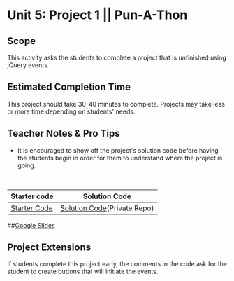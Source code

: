 # Unit 5: Project 1 || Pun-A-Thon


## Scope
This activity asks the students to complete a project that is unfinished using jQuery events.


## Estimated Completion Time
This project should take 30-40 minutes to complete. Projects may take less or more time depending on students' needs.  

## Teacher Notes & Pro Tips
* It is encouraged to show off the project's solution code before having the students begin in order for them to understand where the project is going.

<br>

| Starter code | Solution Code |
|-------|-------|
|[Starter Code](https://popcode.org/?gist=5760e479357e0802f8fe6663e792b3b0) | [Solution Code](https://github.com/ScriptEdcurriculum/solutions2016/tree/master/year1/unit5/project1)(Private Repo)|

##[Google Slides](https://docs.google.com/presentation/d/1WF-V39WIfWG8kuhNrD7L0Mx7Dyh3aZjd9-_u2rQMWZ8/edit?usp=sharing)

## Project Extensions
If students complete this project early, the comments in the code ask for the student to create buttons that will initiate the events.




